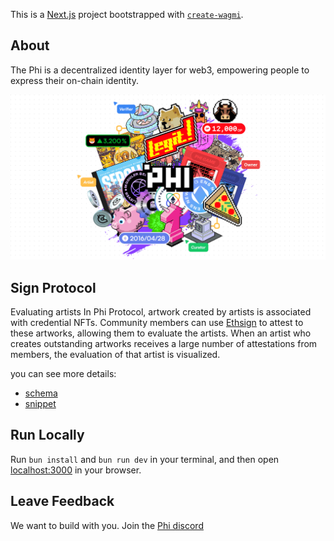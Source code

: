 This is a [Next.js](https://nextjs.org) project bootstrapped with [`create-wagmi`](https://github.com/wevm/wagmi/tree/main/packages/create-wagmi).

## About

The Phi is a decentralized identity layer for web3, empowering people to express their on-chain identity.

![Phi Readme Image](./public/og.png)

## Sign Protocol

Evaluating artists In Phi Protocol, artwork created by artists is associated with credential NFTs. Community members can use [Ethsign](<(https://scan.sign.global/)>) to attest to these artworks, allowing them to evaluate the artists. When an artist who creates outstanding artworks receives a large number of attestations from members, the evaluation of that artist is visualized.

you can see more details:

- [schema](https://scan.sign.global/schema/SPS_ZVaqNYNHA7D_o6FuF4HEb)
- [snippet](./lib/ethsign.ts)

## Run Locally

Run `bun install` and `bun run dev` in your terminal, and then open [localhost:3000](http://localhost:3000) in your browser.

## Leave Feedback

We want to build with you. Join the [Phi discord](https://discord.gg/phi)
